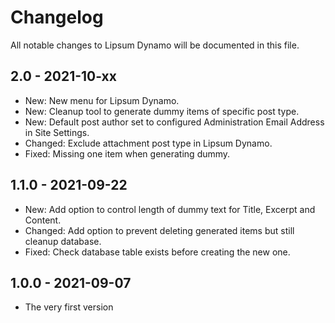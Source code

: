 # Changelog

All notable changes to Lipsum Dynamo will be documented in this file.

## 2.0 - 2021-10-xx

* New: New menu for Lipsum Dynamo.
* New: Cleanup tool to generate dummy items of specific post type.
* New: Default post author set to configured Administration Email Address in Site Settings.
* Changed: Exclude attachment post type in Lipsum Dynamo.
* Fixed: Missing one item when generating dummy.

## 1.1.0 - 2021-09-22

* New: Add option to control length of dummy text for Title, Excerpt and Content.
* Changed: Add option to prevent deleting generated items but still cleanup database.
* Fixed: Check database table exists before creating the new one.

## 1.0.0 - 2021-09-07

* The very first version